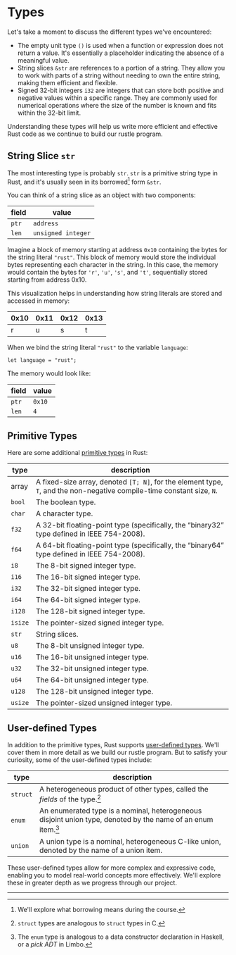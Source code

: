 # Types

Let's take a moment to discuss the different types we've encountered:

- The empty unit type `()` is used when a function or expression does not return
  a value. It's essentially a placeholder indicating the absence of a meaningful
  value.
- String slices `&str` are references to a portion of a string. They allow you
  to work with parts of a string without needing to own the entire string,
  making them efficient and flexible.
- Signed 32-bit integers `i32` are integers that can store both positive and
  negative values within a specific range. They are commonly used for numerical
  operations where the size of the number is known and fits within the 32-bit
  limit.

Understanding these types will help us write more efficient and effective Rust
code as we continue to build our rustle program.

## String Slice `str`

The most interesting type is probably `str`. `str` is a primitive string type in
Rust, and it's usually seen in its borrowed[^1] form `&str`.

You can think of a string slice as an object with two components:

| field | value              |
| ----- | ------------------ |
| `ptr` | `address`          |
| `len` | `unsigned integer` |

Imagine a block of memory starting at address `0x10` containing the bytes for
the string literal `"rust"`. This block of memory would store the individual
bytes representing each character in the string. In this case, the memory would
contain the bytes for `'r'`, `'u'`, `'s'`, and `'t'`, sequentially stored
starting from address 0x10.

This visualization helps in understanding how string literals are stored and
accessed in memory:

| 0x10 | 0x11 | 0x12 | 0x13 |
| ---- | ---- | ---- | ---- |
| r    | u    | s    | t    |

When we bind the string literal `"rust"` to the variable `language`:

```rust,noplayground
let language = "rust";
```

The memory would look like:

| field | value  |
| ----- | ------ |
| `ptr` | `0x10` |
| `len` | `4`    |

## Primitive Types

Here are some additional [primitive types] in Rust:

| type    | description                                                                                                            |
| ------- | ---------------------------------------------------------------------------------------------------------------------- |
| array   | A fixed-size array, denoted `[T; N]`, for the element type, `T`, and the non-negative compile-time constant size, `N`. |
| `bool`  | The boolean type.                                                                                                      |
| `char`  | A character type.                                                                                                      |
| `f32`   | A 32-bit floating-point type (specifically, the “binary32” type defined in IEEE 754-2008).                             |
| `f64`   | A 64-bit floating-point type (specifically, the “binary64” type defined in IEEE 754-2008).                             |
| `i8`    | The 8-bit signed integer type.                                                                                         |
| `i16`   | The 16-bit signed integer type.                                                                                        |
| `i32`   | The 32-bit signed integer type.                                                                                        |
| `i64`   | The 64-bit signed integer type.                                                                                        |
| `i128`  | The 128-bit signed integer type.                                                                                       |
| `isize` | The pointer-sized signed integer type.                                                                                 |
| `str`   | String slices.                                                                                                         |
| `u8`    | The 8-bit unsigned integer type.                                                                                       |
| `u16`   | The 16-bit unsigned integer type.                                                                                      |
| `u32`   | The 32-bit unsigned integer type.                                                                                      |
| `u64`   | The 64-bit unsigned integer type.                                                                                      |
| `u128`  | The 128-bit unsigned integer type.                                                                                     |
| `usize` | The pointer-sized unsigned integer type.                                                                               |

## User-defined Types

In addition to the primitive types, Rust supports [user-defined types]. We'll
cover them in more detail as we build our rustle program. But to satisfy your
curiosity, some of the user-defined types include:

| type     | description                                                                                                  |
| -------- | ------------------------------------------------------------------------------------------------------------ |
| `struct` | A heterogeneous product of other types, called the _fields_ of the type.[^2]                                 |
| `enum`   | An enumerated type is a nominal, heterogeneous disjoint union type, denoted by the name of an enum item.[^3] |
| `union`  | A union type is a nominal, heterogeneous C-like union, denoted by the name of a union item.                  |

These user-defined types allow for more complex and expressive code, enabling
you to model real-world concepts more effectively. We'll explore these in
greater depth as we progress through our project.

[`str`]: https://doc.rust-lang.org/std/primitive.str.html
[primitive types]: https://doc.rust-lang.org/std/index.html#primitives
[user-defined types]: https://doc.rust-lang.org/reference/types.html

---

[^1]: We'll explore what borrowing means during the course.

[^2]: `struct` types are analogous to `struct` types in C.

[^3]:
    The `enum` type is analogous to a data constructor declaration in Haskell,
    or a _pick ADT_ in Limbo.
